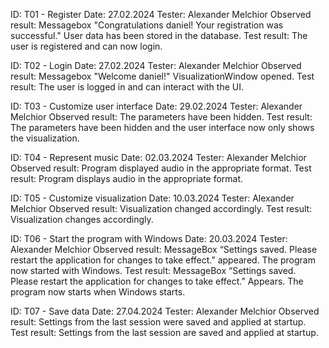 ID: T01 - Register
Date: 27.02.2024
Tester: Alexander Melchior
Observed result: Messagebox "Congratulations daniel! Your registration was successful." User data has been stored in the database.
Test result: The user is registered and can now login.

ID: T02 - Login
Date: 27.02.2024
Tester: Alexander Melchior
Observed result: Messagebox "Welcome daniel!" VisualizationWindow opened.
Test result: The user is logged in and can interact with the UI.

ID: T03 - Customize user interface
Date: 29.02.2024
Tester: Alexander Melchior
Observed result: The parameters have been hidden.
Test result: The parameters have been hidden and the user interface now only shows the visualization.

ID: T04 - Represent music
Date: 02.03.2024
Tester: Alexander Melchior
Observed result: Program displayed audio in the appropriate format.
Test result: Program displays audio in the appropriate format.

ID: T05 - Customize visualization
Date: 10.03.2024
Tester: Alexander Melchior
Observed result: Visualization changed accordingly.
Test result: Visualization changes accordingly.

ID: T06 - Start the program with Windows
Date: 20.03.2024
Tester: Alexander Melchior
Observed result: MessageBox “Settings saved. Please restart the application for changes to take effect.” appeared. The program now started with Windows.
Test result: MessageBox “Settings saved. Please restart the application for changes to take effect.” Appears. The program now starts when Windows starts.

ID: T07 - Save data
Date: 27.04.2024
Tester: Alexander Melchior
Observed result: Settings from the last session were saved and applied at startup.
Test result: Settings from the last session are saved and applied at startup.